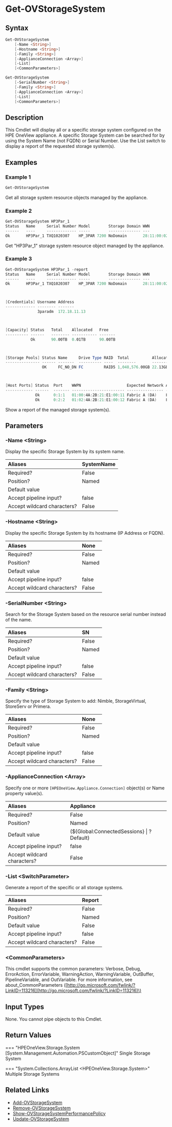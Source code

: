 ﻿---
description: Retrieve Storage System resource(s).
---

# Get-OVStorageSystem

## Syntax

```powershell
Get-OVStorageSystem
    [-Name <String>]
    [-Hostname <String>]
    [-Family <String>]
    [-ApplianceConnection <Array>]
    [-List]
    [<CommonParameters>]
```

```powershell
Get-OVStorageSystem
    [-SerialNumber <String>]
    [-Family <String>]
    [-ApplianceConnection <Array>]
    [-List]
    [<CommonParameters>]
```

## Description

This Cmdlet will display all or a specific storage system configured on the HPE OneView appliance.  A specific Storage System can be searched for by using the System Name (not FQDN) or Serial Number.  Use the List switch to display a report of the requested storage system(s).

## Examples

###  Example 1 

```powershell
Get-OVStorageSystem
```

Get all storage system resource objects managed by the appliance.

###  Example 2 

```powershell
Get-OVStorageSystem HP3Par_1
Status   Name     Serial Number Model        Storage Domain WWN                     Firmware
------   ----     ------------- -----        -------------- ---                     --------
Ok       HP3Par_1 TXQ1020307    HP_3PAR 7200 NoDomain       28:11:00:02:AC:00:08:7D 3.1.3
```

Get "HP3Par_1" storage system resource object managed by the appliance.

###  Example 3 

```powershell
Get-OVStorageSystem HP3Par_1 -report
Status   Name     Serial Number Model        Storage Domain WWN                     Firmware
------   ----     ------------- -----        -------------- ---                     --------
Ok       HP3Par_1 TXQ1020307    HP_3PAR 7200 NoDomain       28:11:00:02:AC:00:08:7D 3.1.3



[Credentials] Username Address
------------- -------- -------
              3paradm  172.18.11.13



[Capacity] Status   Total    Allocated   Free
---------- ------   -------- ----------- -------
           Ok       90.00TB  0.01TB      90.00TB



[Storage Pools] Status Name     Drive Type RAID  Total          Allocated   Free
--------------- ------ -------  ---------- ----  --------       ----------- -------
                OK     FC_NO_DN FC         RAID5 1,048,576.00GB 22.13GB     1,048,553.88GB



[Host Ports] Status  Port    WWPN                    Expected Network Actual Network Port Group Name
------------ ------  ------- ----------------------- ---------------- -------------- ---------------
             Ok      0:1:1   01:00:4A:2B:21:E1:00:11 Fabric A (DA)    Fabric A (DA)  Auto
             Ok      0:2:2   01:02:4A:2B:21:E1:00:12 Fabric A (DA)    Fabric A (DA)  Auto        
```

Show a report of the managed storage system(s).

## Parameters

### -Name &lt;String&gt;

Display the specific Storage System by its system name.

| Aliases | SystemName |
| :--- | :--- |
| Required? | False |
| Position? | Named |
| Default value |  |
| Accept pipeline input? | false |
| Accept wildcard characters? | False |

### -Hostname &lt;String&gt;

Display the specific Storage System by its hostname (IP Address or FQDN).

| Aliases | None |
| :--- | :--- |
| Required? | False |
| Position? | Named |
| Default value |  |
| Accept pipeline input? | false |
| Accept wildcard characters? | False |

### -SerialNumber &lt;String&gt;

Search for the Storage System based on the resource serial number instead of the name.

| Aliases | SN |
| :--- | :--- |
| Required? | False |
| Position? | Named |
| Default value |  |
| Accept pipeline input? | false |
| Accept wildcard characters? | False |

### -Family &lt;String&gt;

Specify the type of Storage System to add: Nimble, StorageVirtual, StoreServ or Primera.

| Aliases | None |
| :--- | :--- |
| Required? | False |
| Position? | Named |
| Default value |  |
| Accept pipeline input? | false |
| Accept wildcard characters? | False |

### -ApplianceConnection &lt;Array&gt;

Specify one or more `[HPEOneView.Appliance.Connection]` object(s) or Name property value(s).

| Aliases | Appliance |
| :--- | :--- |
| Required? | False |
| Position? | Named |
| Default value | (${Global:ConnectedSessions} &vert; ? Default) |
| Accept pipeline input? | false |
| Accept wildcard characters? | False |

### -List &lt;SwitchParameter&gt;

Generate a report of the specific or all storage systems.

| Aliases | Report |
| :--- | :--- |
| Required? | False |
| Position? | Named |
| Default value | False |
| Accept pipeline input? | false |
| Accept wildcard characters? | False |

### &lt;CommonParameters&gt;

This cmdlet supports the common parameters: Verbose, Debug, ErrorAction, ErrorVariable, WarningAction, WarningVariable, OutBuffer, PipelineVariable, and OutVariable. For more information, see about\_CommonParameters \([http://go.microsoft.com/fwlink/?LinkID=113216](http://go.microsoft.com/fwlink/?LinkID=113216)\)

## Input Types

None.  You cannot pipe objects to this Cmdlet.


## Return Values

=== "HPEOneView.Storage.System [System.Management.Automation.PSCustomObject]"
    Single Storage System
    

=== "System.Collections.ArrayList <HPEOneView.Storage.System>"
    Multiple Storage Systems
    

## Related Links

* [Add-OVStorageSystem](add-ovstoragesystem.md)
* [Remove-OVStorageSystem](remove-ovstoragesystem.md)
* [Show-OVStorageSystemPerformancePolicy](show-ovstoragesystemperformancepolicy.md)
* [Update-OVStorageSystem](update-ovstoragesystem.md)
